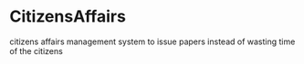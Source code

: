 # CitizensAffairs
citizens affairs management system to issue papers instead of wasting time of the citizens
